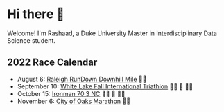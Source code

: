 # Hi there 👋 

Welcome! I'm Rashaad, a Duke University Master in Interdisciplinary Data Science student.

## 2022 Race Calendar

- August 6: [Raleigh RunDown Downhill Mile](https://runsignup.com/Race/Results/116189#resultSetId-266098;perpage:5000) :running_man:
- September 10: [White Lake Fall International Triathlon](https://runsignup.com/Race/NC/WhiteLake/WLFallInternational) :swimming_man: :bicyclist: :running_man:
- October 15: [Ironman 70.3 NC](https://www.ironman.com/im703-north-carolina?_ga=2.262261516.1463858545.1659123373-1026453001.1656093606) :swimming_man: :bicyclist: :running_man:
- November 6: [City of Oaks Marathon](https://capstoneraces.com/city-of-oaks-marathon/) :running_man:


